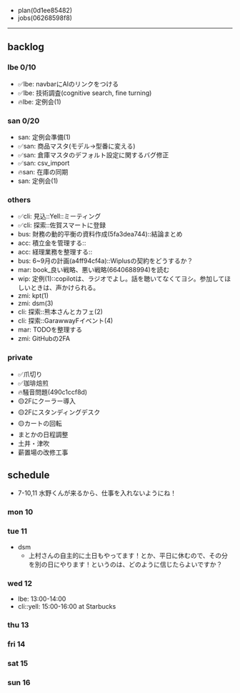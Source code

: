 
- plan(0d1ee85482)
- jobs(06268598f8)
---

## backlog
### lbe 0/10
- ✅lbe: navbarにAIのリンクをつける
- ✅lbe: 技術調査(cognitive search, fine turning)
- 🔥lbe: 定例会(1)
### san 0/20
- san: 定例会準備(1)
- ✅san: 商品マスタ(モデル→型番に変える)
- ✅san: 倉庫マスタのデフォルト設定に関するバグ修正
- ✅san: csv_import
- 🔥san: 在庫の同期
- san: 定例会(1)
### others
- ✅cli: 見込::Yell::ミーティング
- ✅cli: 探索::佐賀スマートに登録
- bus: 財務の動的平衡の資料作成(5fa3dea744)::結論まとめ
- acc: 積立金を管理する::
- acc: 経理業務を整理する::
- bus: 6~9月の計画(a4ff94cf4a)::Wiplusの契約をどうするか？
- mar: book_良い戦略、悪い戦略(6640688994)を読む
- wip: 定例(1)::copilotは、ラジオでよし。話を聴いてなくてヨシ。参加してほしいときは、声かけられる。
- zmi: kpt(1)
- zmi: dsm(3)
- cli: 探索::熊本さんとカフェ(2)
- cli: 探索::GarawwayFイベント(4)
- mar: TODOを整理する
- zmi: GitHubの2FA
### private
- ✅爪切り
- ✅珈琲焙煎
- 🔥騒音問題(490c1ccf8d)
- 🟡2Fにクーラー導入
- 🟡2Fにスタンディングデスク
- 🟡カートの回転
- まとかの日程調整
- 土井・津吹
- 薪置場の改修工事
## schedule

- 7-10,11 水野くんが来るから、仕事を入れないようにね！


### mon 10

### tue 11
- dsm
  - 上村さんの自主的に土日もやってます！とか、平日に休むので、その分を別の日にやります！というのは、どのように信じたらよいですか？

### wed 12
- lbe: 13:00-14:00
- cli::yell: 15:00-16:00 at Starbucks
### thu 13
### fri 14
### sat 15
### sun 16

